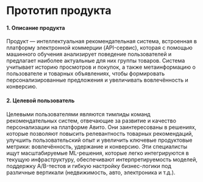 # Прототип продукта

#### 1. Описание продукта
Продукт — интеллектуальная рекомендательная система, встроенная в платформу электронной коммерции (API-сервис), которая с помощью машинного обучения анализирует поведение пользователей и предлагает наиболее актуальные для них группы товаров. Система учитывает историю просмотров и покупок, а также метаинформацию о пользователе и товарных объявлениях, чтобы формировать персонализированные предложения и увеличивать вовлечённость и конверсию.

#### 2. Целевой пользователь
Целевыми пользователями являются тимлиды команд рекомендательных систем, отвечающие за развитие и качество персонализации на платформе Авито. Они заинтересованы в решениях, которые позволяют повысить релевантность товарных рекомендаций, улучшить пользовательский опыт и увеличить ключевые продуктовые метрики: вовлечённость, удержание и конверсию. Эти специалисты ищут масштабируемые ML-решения, которые легко интегрируются в текущую инфраструктуру, обеспечивают интерпретируемость моделей, поддержку A/B-тестов и гибкую настройку бизнес-логики под различные вертикали (недвижимость, авто, электроника и т.д.).
